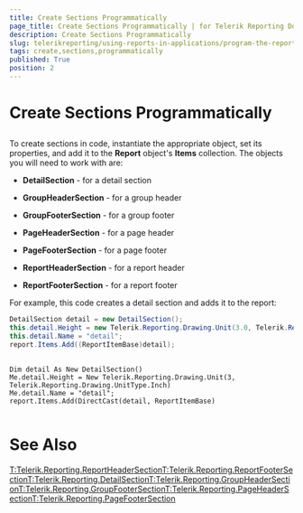 ```yaml
---
title: Create Sections Programmatically
page_title: Create Sections Programmatically | for Telerik Reporting Documentation
description: Create Sections Programmatically
slug: telerikreporting/using-reports-in-applications/program-the-report-definition/create-sections-programmatically
tags: create,sections,programmatically
published: True
position: 2
---
```


# Create Sections Programmatically



## 



To create sections in code, instantiate the appropriate object, set its properties, and add it to the __Report__ object's __Items__ collection. The objects you will need to work with are:

* __DetailSection__ - for a detail section 


* __GroupHeaderSection__ - for a group header 


* __GroupFooterSection__ - for a group footer 


* __PageHeaderSection__ - for a page header 


* __PageFooterSection__ - for a page footer 


* __ReportHeaderSection__ - for a report header 


* __ReportFooterSection__ - for a report footer

For example, this code creates a detail section and adds it to the report:

	
````C#
DetailSection detail = new DetailSection();
this.detail.Height = new Telerik.Reporting.Drawing.Unit(3.0, Telerik.Reporting.Drawing.UnitType.Inch);
this.detail.Name = "detail";
report.Items.Add((ReportItemBase)detail);
		
````



	
````VB.NET
Dim detail As New DetailSection()
Me.detail.Height = New Telerik.Reporting.Drawing.Unit(3, Telerik.Reporting.Drawing.UnitType.Inch)
Me.detail.Name = "detail";
report.Items.Add(DirectCast(detail, ReportItemBase)
		
````



# See Also
[T:Telerik.Reporting.ReportHeaderSection]()[T:Telerik.Reporting.ReportFooterSection]()[T:Telerik.Reporting.DetailSection]()[T:Telerik.Reporting.GroupHeaderSection]()[T:Telerik.Reporting.GroupFooterSection]()[T:Telerik.Reporting.PageHeaderSection]()[T:Telerik.Reporting.PageFooterSection]()
